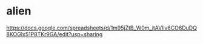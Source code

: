 # alien
https://docs.google.com/spreadsheets/d/1m95jZtB_W0m_itAVliv6CO6DuDQ8KOGIx51P8TKr9GA/edit?usp=sharing